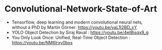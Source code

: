 # Convolutional-Network-State-of-Art

* Tensorflow, deep learning and modern convolutional neural nets, without a PhD by Martin Görner: https://youtu.be/vaL1I2BD_xY
* YOLO Object Detection by Siraj Raval : https://youtu.be/4eIBisqx9_g
* You Only Look Once: Unified, Real-Time Object Detection : https://youtu.be/NM6lrxy0bxs
